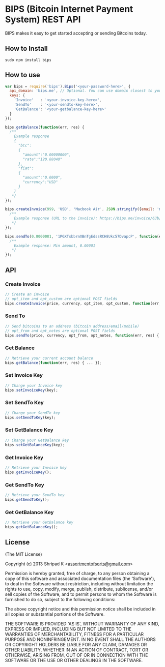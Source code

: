 # BIPS (Bitcoin Internet Payment System) REST API

BIPS makes it easy to get started accepting or sending Bitcoins today.

## How to Install

    sudo npm install bips

## How to use

```js
var bips = require('bips').Bips('<your-password-here>', {
  api_domain: 'bips.me', // Optional. You can use domain closest to your location when performing API requests (https://bips.me/docs/api/locations).
  keys: {
    'Invoice'   : '<your-invoice-key-here>',
    'SendTo'    : '<your-sendto-key-here>',
    'GetBalance': '<your-getbalance-key-here>'
  }
});

bips.getBalance(function(err, res) {
  /**
    Example response
    {
      "btc":
      {
        "amount":"0.00000000",
        "rate":"120.88048"
      },
      "fiat":
      {
        "amount":"0.0000",
        "currency":"USD"
      }
    }
   */  
});

bips.createInvoice(999, 'USD', 'Macbook Air', JSON.stringify({email: 'me@example.com'}), function(err, res) {
  /**
    Example response (URL to the invoice): https://bips.me/invoice/6Jb/r0
   */
});

bips.sendTo(0.0000001, '1PGXTsbbrnXBnTgEdssRCH8Ukc57DvapcP', function(err, res) {
  /**
    Example response: Min amount, 0.00001
   */
});

```
API
---

### Create Invoice ###
```js
// Create an invoice
// opt_item and opt_custom are optional POST fields
bips.createInvoice(price, currency, opt_item, opt_custom, function(err, res) { ... });
```

### Send To ###
```js
// Send bitcoins to an address (bitcoin address/email/mobile)
// opt_from and opt_notes are optional POST fields
bips.sendTo(price, currency, opt_from, opt_notes, function(err, res) { ... });
```

### Get Balance ###
```js
// Retrieve your current account balance
bips.getBalance(function(err, res) { ... });
```

### Set Invoice Key ###
```js
// Change your Invoice key
bips.setInvoiceKey(key);
```

### Set SendTo Key ###
```js
// Change your SendTo key
bips.setSendToKey(key);
```

### Set GetBalance Key ###
```js
// Change your GetBalance key
bips.setGetBalanceKey(key);
```

### Get Invoice Key ###
```js
// Retrieve your Invoice key
bips.getInvoiceKey();
```

### Get SendTo Key ###
```js
// Retrieve your SendTo key
bips.getSendToKey();
```

### Get GetBalance Key ###
```js
// Retrieve your GetBalance key
bips.getGetBalanceKey();
```

## License 

(The MIT License)

Copyright (c) 2013 Shripad K &lt;assortmentofsorts@gmail.com&gt;

Permission is hereby granted, free of charge, to any person obtaining
a copy of this software and associated documentation files (the
'Software'), to deal in the Software without restriction, including
without limitation the rights to use, copy, modify, merge, publish,
distribute, sublicense, and/or sell copies of the Software, and to
permit persons to whom the Software is furnished to do so, subject to
the following conditions:

The above copyright notice and this permission notice shall be
included in all copies or substantial portions of the Software.

THE SOFTWARE IS PROVIDED 'AS IS', WITHOUT WARRANTY OF ANY KIND,
EXPRESS OR IMPLIED, INCLUDING BUT NOT LIMITED TO THE WARRANTIES OF
MERCHANTABILITY, FITNESS FOR A PARTICULAR PURPOSE AND NONINFRINGEMENT.
IN NO EVENT SHALL THE AUTHORS OR COPYRIGHT HOLDERS BE LIABLE FOR ANY
CLAIM, DAMAGES OR OTHER LIABILITY, WHETHER IN AN ACTION OF CONTRACT,
TORT OR OTHERWISE, ARISING FROM, OUT OF OR IN CONNECTION WITH THE
SOFTWARE OR THE USE OR OTHER DEALINGS IN THE SOFTWARE.